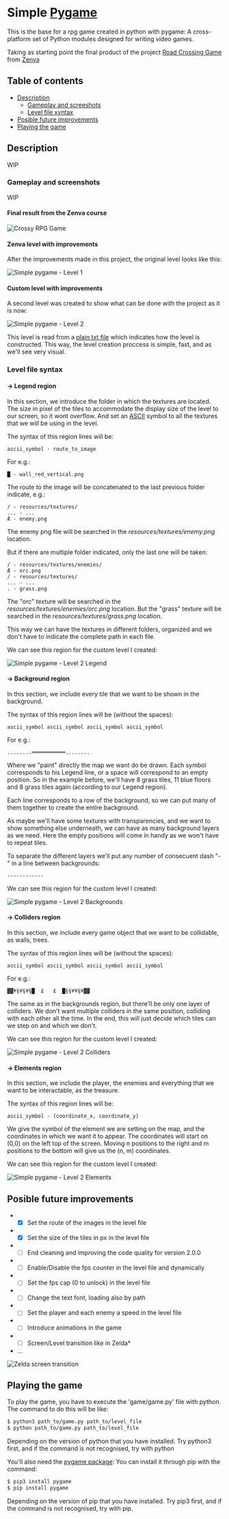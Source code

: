 # Simple [Pygame](https://www.pygame.org/)

This is the base for a rpg game created in python with pygame: A cross-platform set of Python modules designed for writing video games.

Taking as starting point the final product of the project [Road Crossing Game](https://academy.zenva.com/product/python-programming-mini-degree/) from [Zenva](https://academy.zenva.com/)

## Table of contents

- [Description](#description)
  - [Gameplay and screeshots](#gameplay-and-screenshots)
  - [Level file xyntax](#level-file-syntax)
- [Posible future improvements](#posible-future-improvements)
- [Playing the game](#playing-the-game)

## Description

WIP

### Gameplay and screenshots

WIP

#### Final result from the Zenva course

![Crossy RPG Game](https://github.com/AlejandroFraga/simple-pygame/blob/main/images/Crossy_RPG_Game.gif?raw=true)

#### Zenva level with improvements

After the improvements made in this project, the original level looks like this:

![Simple pygame - Level 1](https://github.com/AlejandroFraga/simple-pygame/blob/main/images/Level_1.gif?raw=true)

#### Custom level with improvements

A second level was created to show what can be done with the project as it is now:

![Simple pygame - Level 2](https://github.com/AlejandroFraga/simple-pygame/blob/main/images/Level_2.gif?raw=true)

This level is read from a [plain txt file](https://github.com/AlejandroFraga/simple-pygame/tree/main/game/resources/levels/level_2.txt) which indicates how the level is constructed. This way, the level creation proccess is simple, fast, and as we'll see very visual.

### Level file syntax

#### -> Legend region

In this section, we introduce the folder in which the textures are located.
The size in pixel of the tiles to accommodate the display size of the level to our screen, so it wont overflow.
And set an [ASCII](https://theasciicode.com.ar) symbol to all the textures that we will be using in the level.

The syntax of this region lines will be:
```
ascii_symbol - route_to_image
```

For e.g.:

```
█ - wall_red_vertical.png
```

The route to the image will be concatenated to the last previous folder indicate, e.g.:

```
/ - resources/textures/
... - ...
Æ - enemy.png
```

The enemy png file will be searched in the *resources/textures/enemy.png* location.

But if there are multiple folder indicated, only the last one will be taken:

```
/ - resources/textures/enemies/
Æ - orc.png
/ - resources/textures/
... - ...
. - grass.png
```

The "orc" texture will be searched in the *resources/textures/enemies/orc.png* location.
But the "grass" texture will be searched in the *resources/textures/grass.png* location.

This way we can have the textures in different folders, organized and we don't have to indicate the complete path in each file.

We can see this region for the custom level I created:

![Simple pygame - Level 2 Legend](https://github.com/AlejandroFraga/simple-pygame/blob/main/images/Level_2_Legend.png?raw=true)

#### -> Background region

In this section, we include every tile that we want to be shown in the background.

The syntax of this region lines will be (without the spaces):

```
ascii_symbol ascii_symbol ascii_symbol ascii_symbol
```

For e.g.:

```
........═══════════........
```

Where we "paint" directly the map we want do be drawn.
Each symbol corresponds to his Legend line, or a space will correspond to an empty position.
So in the example before, we'll have 8 grass tiles, 11 blue floors and 8 grass tiles again (according to our Legend region).

Each line corresponds to a row of the background, so we can put many of them together to create the entire background.

As maybe we'll have some textures with transparencies, and we want to show something else underneath, we can have as many background layers as we need. Here the empty positions will come in handy as we won't have to repeat tiles.

To separate the different layers we'll put any number of consecuent dash "-" in a line between backgrounds:

```
------------
```

We can see this region for the custom level I created:

![Simple pygame - Level 2 Backgrounds](https://github.com/AlejandroFraga/simple-pygame/blob/main/images/Level_2_Backgrounds.png?raw=true)

#### -> Colliders region

In this section, we include every game object that we want to be collidable, as walls, trees.

The syntax of this region lines will be (without the spaces):

```
ascii_symbol ascii_symbol ascii_symbol ascii_symbol
```

For e.g.:

```
▓▓¥§¥§¥§█  £   £  █§§¥¥§¥▓▓
```

The same as in the backgrounds region, but there'll be only one layer of colliders.
We don't want multiple colliders in the same position, colliding with each other all the time.
In the end, this will just decide which tiles can we step on and which we don't.

We can see this region for the custom level I created:

![Simple pygame - Level 2 Colliders](https://github.com/AlejandroFraga/simple-pygame/blob/main/images/Level_2_Colliders.png?raw=true)

#### -> Elements region

In this section, we include the player, the enemies and everything that we want to be interactable, as the treasure.

The syntax of this region lines will be:

```
ascii_symbol - (coordinate_x, coordinate_y)
```

We give the symbol of the element we are setting on the map, and the coordinates in which we want it to appear.
The coordinates will start on (0,0) on the left top of the screen.
Moving n positions to the right and m positions to the bottom will give us the (n, m) coordinates.

We can see this region for the custom level I created:

![Simple pygame - Level 2 Elements](https://github.com/AlejandroFraga/simple-pygame/blob/main/images/Level_2_Elements.png?raw=true)

## Posible future improvements

 - - [X] Set the route of the images in the level file
 - - [X] Set the size of the tiles in px in the level file
 - - [ ] End cleaning and improving the code quality for version 2.0.0
 - - [ ] Enable/Disable the fps counter in the level file and dynamically
 - - [ ] Set the fps cap (0 to unlock) in the level file
 - - [ ] Change the text font, loading also by path
 - - [ ] Set the player and each enemy a speed in the level file
 - - [ ] Introduce animations in the game
 - - [ ] Screen/Level transition like in Zelda*
 - ...

![Zelda screen transition](https://habrastorage.org/getpro/habr/post_images/ae7/c29/539/ae7c295393f6706e17e788e0a1cc39e7.gif)

## Playing the game

To play the game, you have to execute the 'game/game.py' file with python.
The command to do this will be like:

```sh
$ python3 path_to/game.py path_to/level_file
$ python path_to/game.py path_to/level_file
```

Depending on the version of python that you have installed.
Try python3 first, and if the command is not recognised, try with python

You'll also need the [pygame package](https://github.com/pygame/pygame):
You can install it through pip with the command:

```sh
$ pip3 install pygame
$ pip install pygame
```

Depending on the version of pip that you have installed.
Try pip3 first, and if the command is not recognised, try with pip.
